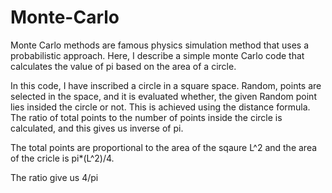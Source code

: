 # Monte-Carlo
Monte Carlo methods are famous physics simulation method that uses a probabilistic approach. Here, I describe a simple monte Carlo code that calculates the value of pi based on the area of a circle.

In this code, I have inscribed a circle in a square space. Random, points are selected in the space, and it is evaluated whether,
the given Random point lies insided the circle or not. This is achieved using the distance formula. The ratio of total points to
the number of points inside the circle is calculated, and this gives us inverse of pi.

The total points are proportional to the area of the sqaure L^2 and the area of the cricle is pi*(L^2)/4.

The ratio give us 4/pi
